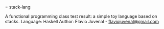 = stack-lang

A functional programming class test result: a simple toy language based on stacks.
Language: Haskell
Author: Flávio Juvenal - flaviojuvenal@gmail.com
